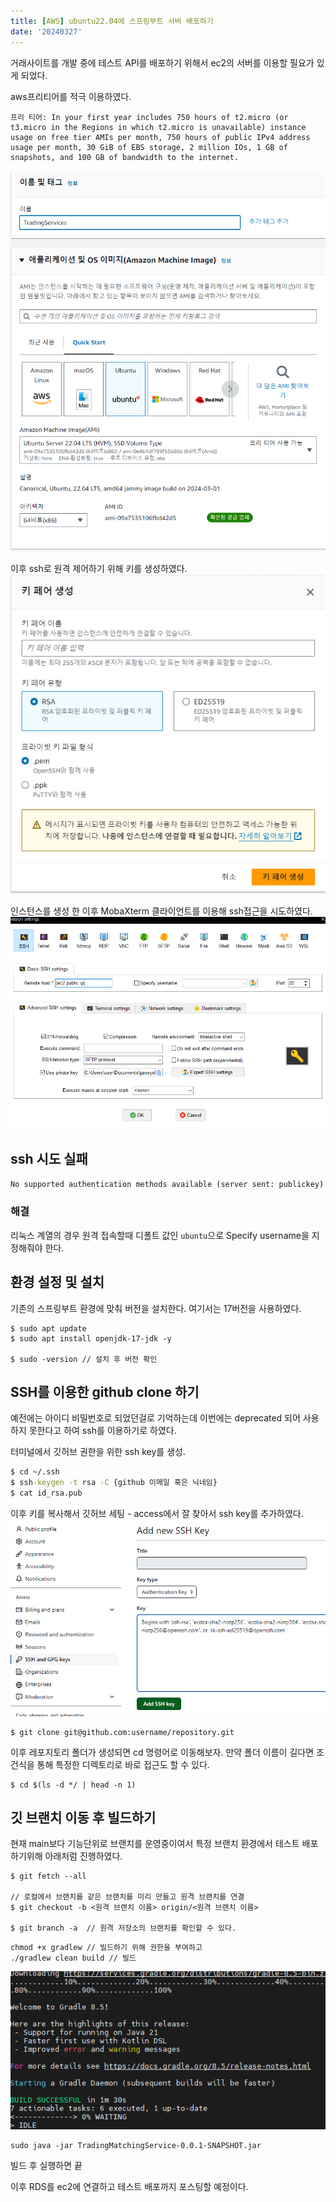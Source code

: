```yaml
---
title: [AWS] ubuntu22.04에 스프링부트 서버 배포하기
date: '20240327'
---
```


거래사이트를 개발 중에 테스트 API를 배포하기 위해서 ec2의 서버를 이용할 필요가 있게 되었다.

aws프리티어를 적극 이용하였다.
```
프리 티어: In your first year includes 750 hours of t2.micro (or t3.micro in the Regions in which t2.micro is unavailable) instance usage on free tier AMIs per month, 750 hours of public IPv4 address usage per month, 30 GiB of EBS storage, 2 million IOs, 1 GB of snapshots, and 100 GB of bandwidth to the internet.
```

![alt text](image.png)

이후 ssh로 원격 제어하기 위해 키를 생성하였다.
![alt text](image-1.png)

인스턴스를 생성 한 이후 MobaXterm 클라이언트를 이용해 ssh접근을 시도하였다.
![alt text](image-2.png)

## ssh 시도 실패
```cmd
No supported authentication methods available (server sent: publickey)
```
### 해결
리눅스 계열의 경우 원격 접속할때 디폴트 값인 `ubuntu`으로 Specify username을 지정해줘야 한다.

## 환경 설정 및 설치
기존의 스프링부트 환경에 맞춰 버전을 설치한다. 여기서는 17버전을 사용하였다.
```
$ sudo apt update
$ sudo apt install openjdk-17-jdk -y

$ sudo -version // 설치 후 버전 확인
```

## SSH를 이용한 github clone 하기
예전에는 아이디 비밀번호로 되었던걸로 기억하는데 이번에는 deprecated 되어 사용하지 못한다고 하여 ssh를 이용하기로 하였다.

터미널에서 깃허브 권한을 위한 ssh key를 생성.
```cmd
$ cd ~/.ssh
$ ssh-keygen -t rsa -C {github 이메일 혹은 닉네임}
$ cat id_rsa.pub
```

이후 키를 복사해서 깃허브 세팅 - access에서 잘 찾아서 ssh key를 추가하였다.
![alt text](image-3.png)

```
$ git clone git@github.com:username/repository.git
```

이후 레포지토리 폴더가 생성되면 cd 명령어로 이동해보자.
만약 폴더 이름이 길다면 조건식을 통해 특정한 디렉토리로 바로 접근도 할 수 있다.
```
$ cd $(ls -d */ | head -n 1)
```

## 깃 브랜치 이동 후 빌드하기
현재 main보다 기능단위로 브랜치를 운영중이여서 특정 브랜치 환경에서 테스트 배포 하기위해 아래처럼 진행하였다.


```
$ git fetch --all

// 로컬에서 브랜치를 같은 브랜치를 미리 만들고 원격 브랜치를 연결
$ git checkout -b <원격 브랜치 이름> origin/<원격 브랜치 이름>

$ git branch -a  // 원격 저장소의 브랜치를 확인할 수 있다.
```

```
chmod +x gradlew // 빌드하기 위해 권한을 부여하고
./gradlew clean build // 빌드
```
![alt text](image-4.png)

```
sudo java -jar TradingMatchingService-0.0.1-SNAPSHOT.jar
```
빌드 후 실행하면 끝

이후 RDS를 ec2에 연결하고 테스트 배포까지 포스팅할 예정이다.